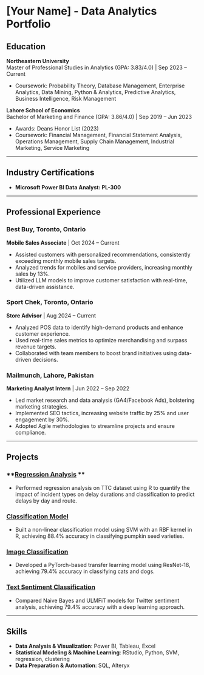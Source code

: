 # [Your Name] - Data Analytics Portfolio

## **Education**
**Northeastern University**  
Master of Professional Studies in Analytics (GPA: 3.83/4.0) | Sep 2023 – Current  
- Coursework: Probability Theory, Database Management, Enterprise Analytics, Data Mining, Python & Analytics, Predictive Analytics, Business Intelligence, Risk Management  

**Lahore School of Economics**  
Bachelor of Marketing and Finance (GPA: 3.86/4.0) | Sep 2019 – Jun 2023  
- Awards: Deans Honor List (2023)  
- Coursework: Financial Management, Financial Statement Analysis, Operations Management, Supply Chain Management, Industrial Marketing, Service Marketing  

---

## **Industry Certifications**
- **Microsoft Power BI Data Analyst: PL-300**  

---

## **Professional Experience**
### **Best Buy, Toronto, Ontario**  
**Mobile Sales Associate** | Oct 2024 – Current  
- Assisted customers with personalized recommendations, consistently exceeding monthly mobile sales targets.  
- Analyzed trends for mobiles and service providers, increasing monthly sales by 13%.  
- Utilized LLM models to improve customer satisfaction with real-time, data-driven assistance.  

### **Sport Chek, Toronto, Ontario**  
**Store Advisor** | Aug 2024 – Current  
- Analyzed POS data to identify high-demand products and enhance customer experience.  
- Used real-time sales metrics to optimize merchandising and surpass revenue targets.  
- Collaborated with team members to boost brand initiatives using data-driven decisions.  

### **Mailmunch, Lahore, Pakistan**  
**Marketing Analyst Intern** | Jun 2022 – Sep 2022  
- Led market research and data analysis (GA4/Facebook Ads), bolstering marketing strategies.  
- Implemented SEO tactics, increasing website traffic by 25% and user engagement by 30%.  
- Adopted Agile methodologies to streamline projects and ensure compliance.

---

## **Projects**
### **[Regression Analysis](https://github.com/hassan1030/Correlation-and-Regression-in-R) ** 
- Performed regression analysis on TTC dataset using R to quantify the impact of incident types on delay durations and classification to predict delays by day and route.  

### **[Classification Model](https://github.com/hassan1030/Data-Mining-with-SVM)** 
- Built a non-linear classification model using SVM with an RBF kernel in R, achieving 88.4% accuracy in classifying pumpkin seed varieties.  

### **[Image Classification](https://github.com/hassan1030/Image-Classification)** 
- Developed a PyTorch-based transfer learning model using ResNet-18, achieving 79.4% accuracy in classifying cats and dogs.  

### **[Text Sentiment Classification](https://github.com/hassan1030/Text-Classification)**  
- Compared Naive Bayes and ULMFiT models for Twitter sentiment analysis, achieving 79.4% accuracy with a deep learning approach.

---

## **Skills**
- **Data Analysis & Visualization**: Power BI, Tableau, Excel  
- **Statistical Modeling & Machine Learning**: RStudio, Python, SVM, regression, clustering  
- **Data Preparation & Automation**: SQL, Alteryx  
